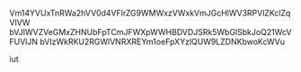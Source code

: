 Vm14YVUxTnRWa2hVV0d4VFlrZG9WMWxzVWxkVmJGcHlWV3RPVlZKclZqVlVW
bVJIWVZVeGMxZHNUbFpTCmJFWXpWWHBDVDJSRk5WbGlSbkJoQ21WcVFUVlJN
bVIzWkRKU2RGWlVNRXREYm1oeFpXYzlQUW9LZDNKbwoKcWVu

iut
